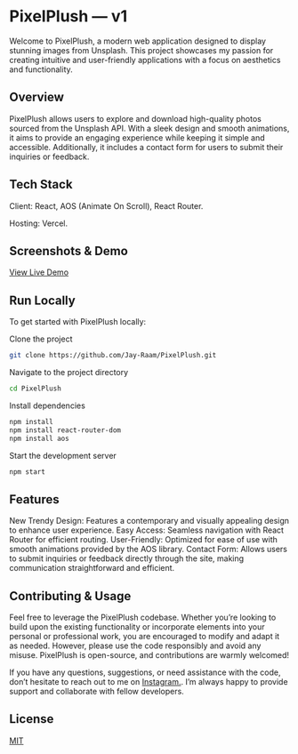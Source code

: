 # PixelPlush — v1

Welcome to PixelPlush, a modern web application designed to display stunning images from Unsplash. This project showcases my passion for creating intuitive and user-friendly applications with a focus on aesthetics and functionality.

## Overview

PixelPlush allows users to explore and download high-quality photos sourced from the Unsplash API. With a sleek design and smooth animations, it aims to provide an engaging experience while keeping it simple and accessible. Additionally, it includes a contact form for users to submit their inquiries or feedback.

## Tech Stack

Client: React, AOS (Animate On Scroll), React Router.

Hosting: Vercel.

## Screenshots & Demo

[View Live Demo](https://jay-protfolio.vercel.app/)

## Run Locally

To get started with PixelPlush locally:

Clone the project

```bash
git clone https://github.com/Jay-Raam/PixelPlush.git

```

Navigate to the project directory

```bash
cd PixelPlush
```

Install dependencies

```bash
npm install
npm install react-router-dom
npm install aos
```

Start the development server

```bash
npm start
```

## Features

New Trendy Design: Features a contemporary and visually appealing design to enhance user experience.
Easy Access: Seamless navigation with React Router for efficient routing.
User-Friendly: Optimized for ease of use with smooth animations provided by the AOS library.
Contact Form: Allows users to submit inquiries or feedback directly through the site, making communication straightforward and efficient.

## Contributing & Usage

Feel free to leverage the PixelPlush codebase. Whether you’re looking to build upon the existing functionality or incorporate elements into your personal or professional work, you are encouraged to modify and adapt it as needed. However, please use the code responsibly and avoid any misuse. PixelPlush is open-source, and contributions are warmly welcomed!

If you have any questions, suggestions, or need assistance with the code, don’t hesitate to reach out to me on [Instagram.](https://www.instagram.com/_ivanjay_/). I’m always happy to provide support and collaborate with fellow developers.

## License

[MIT](https://choosealicense.com/licenses/mit/)
